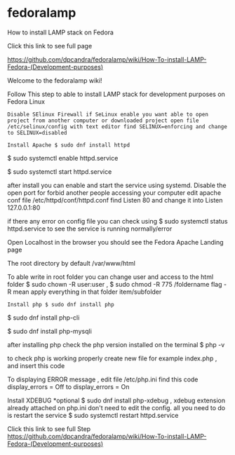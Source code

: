 # fedoralamp
How to install LAMP stack on Fedora

Click this link to see full page

https://github.com/dpcandra/fedoralamp/wiki/How-To-install-LAMP-Fedora-(Development-purposes)


Welcome to the fedoralamp wiki!

Follow This step to able to install LAMP stack for development purposes on Fedora Linux

    Disable SElinux Firewall if SeLinux enable you want able to open project from another computer or downloaded project open file /etc/selinux/config with text editor find SELINUX=enforcing and change to SELINUX=disabled

    Install Apache $ sudo dnf install httpd

$ sudo systemctl enable httpd.service

$ sudo systemctl start httpd.service

after install you can enable and start the service using systemd. Disable the open port for forbid another people accessing your computer edit apache conf file /etc/httpd/conf/httpd.conf find Listen 80 and change it into Listen 127.0.0.1:80

if there any error on config file you can check using $ sudo systemctl status httpd.service to see the service is running normally/error

Open Localhost in the browser you should see the Fedora Apache Landing page

The root directory by default /var/www/html

To able write in root folder you can change user and access to the html folder $ sudo chown -R user:user , $ sudo chmod -R 775 /foldername flag -R mean apply everything in that folder item/subfolder

    Install php $ sudo dnf install php

$ sudo dnf install php-cli

$ sudo dnf install php-mysqli

after installing php check the php version installed on the terminal $ php -v

to check php is working properly create new file for example index.php , and insert this code <?php phpinfo(); ?>

To displaying ERROR message , edit file /etc/php.ini find this code display_errors = Off to display_errors = On

Install XDEBUG *optional $ sudo dnf install php-xdebug , xdebug extension already attached on php.ini don't need to edit the config. all you need to do is restart the service $ sudo systemctl restart httpd.service

Click this link to see full Step
https://github.com/dpcandra/fedoralamp/wiki/How-To-install-LAMP-Fedora-(Development-purposes)
